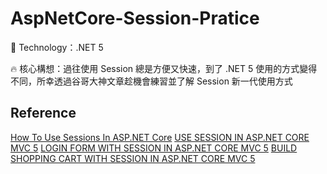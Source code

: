 # AspNetCore-Session-Pratice
:rocket: Technology：.NET 5

:fire: 核心構想：過往使用 Session 總是方便又快速，到了 .NET 5 使用的方式變得不同，所幸透過谷哥大神文章趁機會練習並了解 Session 新一代使用方式

## Reference
[How To Use Sessions In ASP.NET Core](https://www.c-sharpcorner.com/article/how-to-use-session-in-asp-net-core/)
[USE SESSION IN ASP.NET CORE MVC 5](https://learningprogramming.net/net/asp-net-core-mvc-5/use-session-in-asp-net-core-mvc-5/)
[LOGIN FORM WITH SESSION IN ASP.NET CORE MVC 5](https://learningprogramming.net/net/asp-net-core-mvc-5/login-form-with-session-in-asp-net-core-mvc-5/)
[BUILD SHOPPING CART WITH SESSION IN ASP.NET CORE MVC 5](https://learningprogramming.net/net/asp-net-core-mvc-5/build-shopping-cart-with-session-in-asp-net-core-mvc-5/)
